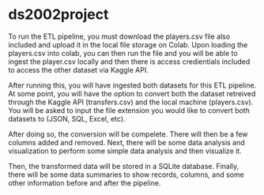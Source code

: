 # ds2002project

To run the ETL pipeline, you must download the players.csv file also included and upload it in the local file storage on Colab. Upon loading the players.csv into colab, you can then run the file and you will be able to ingest the player.csv locally and then there is access credientials included to access the other dataset via Kaggle API. 

After running this, you will have ingested both datasets for this ETL pipeline. At some point, you will have the option to convert both the dataset retreived through the Kaggle API (transfers.csv) and the local machine (players.csv). You will be asked to input the file extension you would like to convert both datasets to (JSON, SQL, Excel, etc). 

After doing so, the conversion will be compelete. There will then be a few columns added and removed. Next, there will be some data analysis and visualization to perform some simple data analysis and then visualize it. 

Then, the transformed data will be stored in a SQLite database. Finally, there will be some data summaries to show records, columns, and some other information before and after the pipeline. 
